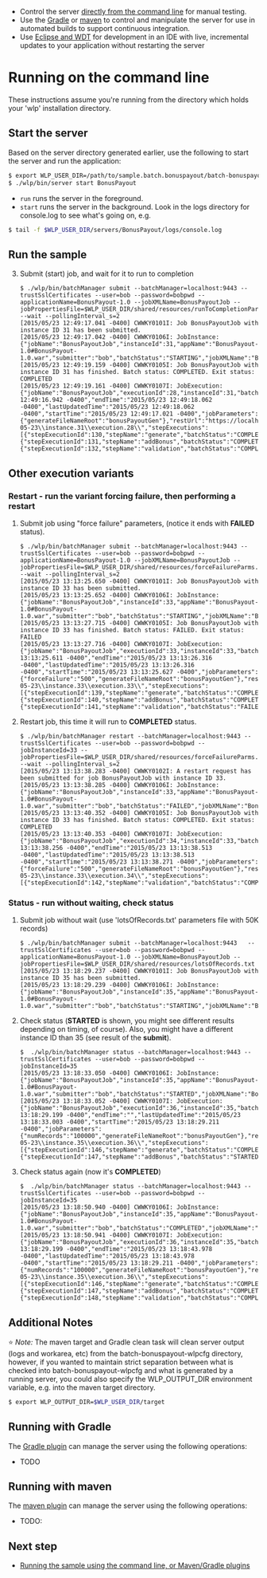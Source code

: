 * Control the server [directly from the command line](#running-on-the-command-line) for manual testing.
* Use the [Gradle](#running-with-gradle) or [maven](#running-with-maven) to control and manipulate the server for use in automated builds to support continuous integration.
* Use [Eclipse and WDT](/docs/Downloading-WAS-Liberty.md) for development in an IDE with live, incremental updates to your application without restarting the server

# Running on the command line

These instructions assume you're running from the directory which holds your 'wlp' installation directory.

## Start the server

Based on the server directory generated earlier, use the following to start the server and run the application:

```bash
$ export WLP_USER_DIR=/path/to/sample.batch.bonuspayout/batch-bonuspayout-wlpcfg
$ ./wlp/bin/server start BonusPayout
```

* `run` runs the server in the foreground.
* `start` runs the server in the background. Look in the logs directory for console.log to see what's going on, e.g.

```bash
$ tail -f $WLP_USER_DIR/servers/BonusPayout/logs/console.log
```

## Run the sample


3. Submit (start) job, and wait for it to run to completion

    ```
   $ ./wlp/bin/batchManager submit --batchManager=localhost:9443 --trustSslCertificates --user=bob --password=bobpwd --applicationName=BonusPayout-1.0 --jobXMLName=BonusPayoutJob --jobPropertiesFile=$WLP_USER_DIR/shared/resources/runToCompletionParms.txt --wait --pollingInterval_s=2 
   [2015/05/23 12:49:17.041 -0400] CWWKY0101I: Job BonusPayoutJob with instance ID 31 has been submitted.
   [2015/05/23 12:49:17.042 -0400] CWWKY0106I: JobInstance:{"jobName":"BonusPayoutJob","instanceId":31,"appName":"BonusPayout-1.0#BonusPayout-1.0.war","submitter":"bob","batchStatus":"STARTING","jobXMLName":"BonusPayoutJob","instanceState":"SUBMITTED"}
   [2015/05/23 12:49:19.159 -0400] CWWKY0105I: Job BonusPayoutJob with instance ID 31 has finished. Batch status: COMPLETED. Exit status: COMPLETED
   [2015/05/23 12:49:19.161 -0400] CWWKY0107I: JobExecution:{"jobName":"BonusPayoutJob","executionId":28,"instanceId":31,"batchStatus":"COMPLETED","exitStatus":"COMPLETED","createTime":"2015/05/23 12:49:16.942 -0400","endTime":"2015/05/23 12:49:18.062 -0400","lastUpdatedTime":"2015/05/23 12:49:18.062 -0400","startTime":"2015/05/23 12:49:17.021 -0400","jobParameters":{"generateFileNameRoot":"bonusPayoutGen"},"restUrl":"https://localhost:9443/ibm/api/batch","serverId":"localhost/C:/eclipseWork/libx1/build.image/wlp/usr/BonusPayout","logpath":"C:\\eclipseWork\\libx1\\build.image\\wlp\\usr\\servers\\BonusPayout\\logs\\joblogs\\BonusPayoutJob\\2015-05-23\\instance.31\\execution.28\\","stepExecutions":[{"stepExecutionId":130,"stepName":"generate","batchStatus":"COMPLETED","exitStatus":"COMPLETED","stepExecution":"https://localhost:9443/ibm/api/batch/jobexecutions/28/stepexecutions/generate"},{"stepExecutionId":131,"stepName":"addBonus","batchStatus":"COMPLETED","exitStatus":"COMPLETED","stepExecution":"https://localhost:9443/ibm/api/batch/jobexecutions/28/stepexecutions/addBonus"},{"stepExecutionId":132,"stepName":"validation","batchStatus":"COMPLETED","exitStatus":"1000","stepExecution":"https://localhost:9443/ibm/api/batch/jobexecutions/28/stepexecutions/validation"}]}
    ```

## Other execution variants 
### Restart - run the variant forcing failure, then performing a restart

1. Submit job using "force failure" parameters, (notice it ends with **FAILED** status).

   ```
   $ ./wlp/bin/batchManager submit --batchManager=localhost:9443 --trustSslCertificates --user=bob --password=bobpwd --applicationName=BonusPayout-1.0 --jobXMLName=BonusPayoutJob --jobPropertiesFile=$WLP_USER_DIR/shared/resources/forceFailureParms.txt --wait --pollingInterval_s=2 
   [2015/05/23 13:13:25.650 -0400] CWWKY0101I: Job BonusPayoutJob with instance ID 33 has been submitted.
   [2015/05/23 13:13:25.652 -0400] CWWKY0106I: JobInstance:{"jobName":"BonusPayoutJob","instanceId":33,"appName":"BonusPayout-1.0#BonusPayout-1.0.war","submitter":"bob","batchStatus":"STARTING","jobXMLName":"BonusPayoutJob","instanceState":"SUBMITTED"}
   [2015/05/23 13:13:27.715 -0400] CWWKY0105I: Job BonusPayoutJob with instance ID 33 has finished. Batch status: FAILED. Exit status: FAILED
   [2015/05/23 13:13:27.716 -0400] CWWKY0107I: JobExecution:{"jobName":"BonusPayoutJob","executionId":33,"instanceId":33,"batchStatus":"FAILED","exitStatus":"FAILED","createTime":"2015/05/23 13:13:25.611 -0400","endTime":"2015/05/23 13:13:26.316 -0400","lastUpdatedTime":"2015/05/23 13:13:26.316 -0400","startTime":"2015/05/23 13:13:25.627 -0400","jobParameters":{"forceFailure":"500","generateFileNameRoot":"bonusPayoutGen"},"restUrl":"https://localhost:9443/ibm/api/batch","serverId":"localhost/C:/eclipseWork/libx1/build.image/wlp/usr/BonusPayout","logpath":"C:\\eclipseWork\\libx1\\build.image\\wlp\\usr\\servers\\BonusPayout\\logs\\joblogs\\BonusPayoutJob\\2015-05-23\\instance.33\\execution.33\\","stepExecutions":[{"stepExecutionId":139,"stepName":"generate","batchStatus":"COMPLETED","exitStatus":"COMPLETED","stepExecution":"https://localhost:9443/ibm/api/batch/jobexecutions/33/stepexecutions/generate"},{"stepExecutionId":140,"stepName":"addBonus","batchStatus":"COMPLETED","exitStatus":"COMPLETED","stepExecution":"https://localhost:9443/ibm/api/batch/jobexecutions/33/stepexecutions/addBonus"},{"stepExecutionId":141,"stepName":"validation","batchStatus":"FAILED","exitStatus":"500","stepExecution":"https://localhost:9443/ibm/api/batch/jobexecutions/33/stepexecutions/validation"}]}
   ```

2. Restart job, this time it will run to **COMPLETED** status.

   ```
   $ ./wlp/bin/batchManager restart --batchManager=localhost:9443 --trustSslCertificates --user=bob --password=bobpwd --jobInstanceId=33 --jobPropertiesFile=$WLP_USER_DIR/shared/resources/forceFailureParms.txt --wait --pollingInterval_s=2 
   [2015/05/23 13:13:38.283 -0400] CWWKY0102I: A restart request has been submitted for job BonusPayoutJob with instance ID 33.
   [2015/05/23 13:13:38.285 -0400] CWWKY0106I: JobInstance:{"jobName":"BonusPayoutJob","instanceId":33,"appName":"BonusPayout-1.0#BonusPayout-1.0.war","submitter":"bob","batchStatus":"FAILED","jobXMLName":"BonusPayoutJob","instanceState":"FAILED"}
   [2015/05/23 13:13:40.352 -0400] CWWKY0105I: Job BonusPayoutJob with instance ID 33 has finished. Batch status: COMPLETED. Exit status: COMPLETED
   [2015/05/23 13:13:40.353 -0400] CWWKY0107I: JobExecution:{"jobName":"BonusPayoutJob","executionId":34,"instanceId":33,"batchStatus":"COMPLETED","exitStatus":"COMPLETED","createTime":"2015/05/23 13:13:38.256 -0400","endTime":"2015/05/23 13:13:38.513 -0400","lastUpdatedTime":"2015/05/23 13:13:38.513 -0400","startTime":"2015/05/23 13:13:38.271 -0400","jobParameters":{"forceFailure":"500","generateFileNameRoot":"bonusPayoutGen"},"restUrl":"https://localhost:9443/ibm/api/batch","serverId":"localhost/C:/eclipseWork/libx1/build.image/wlp/usr/BonusPayout","logpath":"C:\\eclipseWork\\libx1\\build.image\\wlp\\usr\\servers\\BonusPayout\\logs\\joblogs\\BonusPayoutJob\\2015-05-23\\instance.33\\execution.34\\","stepExecutions":[{"stepExecutionId":142,"stepName":"validation","batchStatus":"COMPLETED","exitStatus":"1000","stepExecution":"https://localhost:9443/ibm/api/batch/jobexecutions/34/stepexecutions/validation"}]}
   ```

### Status - run without waiting, check status

1. Submit job without wait (use 'lotsOfRecords.txt' parameters file with 50K records)

   ```
   $ ./wlp/bin/batchManager submit --batchManager=localhost:9443   --trustSslCertificates --user=bob --password=bobpwd --applicationName=BonusPayout-1.0 --jobXMLName=BonusPayoutJob --jobPropertiesFile=$WLP_USER_DIR/shared/resources/lotsOfRecords.txt
   [2015/05/23 13:18:29.237 -0400] CWWKY0101I: Job BonusPayoutJob with instance ID 35 has been submitted.
   [2015/05/23 13:18:29.239 -0400] CWWKY0106I: JobInstance:{"jobName":"BonusPayoutJob","instanceId":35,"appName":"BonusPayout-1.0#BonusPayout-1.0.war","submitter":"bob","batchStatus":"STARTING","jobXMLName":"BonusPayoutJob","instanceState":"SUBMITTED"}
   ```
    
2. Check status (**STARTED** is shown, you might see different results depending on timing, of course).  Also, you might have a different instance ID than 35 (see result of the **submit**).

   ```
   $  ./wlp/bin/batchManager status --batchManager=localhost:9443 --trustSslCertificates --user=bob --password=bobpwd --jobInstanceId=35
   [2015/05/23 13:18:33.050 -0400] CWWKY0106I: JobInstance:{"jobName":"BonusPayoutJob","instanceId":35,"appName":"BonusPayout-1.0#BonusPayout-1.0.war","submitter":"bob","batchStatus":"STARTED","jobXMLName":"BonusPayoutJob","instanceState":"DISPATCHED"}
   [2015/05/23 13:18:33.052 -0400] CWWKY0107I: JobExecution:{"jobName":"BonusPayoutJob","executionId":36,"instanceId":35,"batchStatus":"STARTED","exitStatus":"","createTime":"2015/05/23 13:18:29.199 -0400","endTime":"","lastUpdatedTime":"2015/05/23 13:18:33.003 -0400","startTime":"2015/05/23 13:18:29.211 -0400","jobParameters":{"numRecords":"100000","generateFileNameRoot":"bonusPayoutGen"},"restUrl":"https://localhost:9443/ibm/api/batch","serverId":"localhost/C:/eclipseWork/libx1/build.image/wlp/usr/BonusPayout","logpath":"C:\\eclipseWork\\libx1\\build.image\\wlp\\usr\\servers\\BonusPayout\\logs\\joblogs\\BonusPayoutJob\\2015-05-23\\instance.35\\execution.36\\","stepExecutions":[{"stepExecutionId":146,"stepName":"generate","batchStatus":"COMPLETED","exitStatus":"COMPLETED","stepExecution":"https://localhost:9443/ibm/api/batch/jobexecutions/36/stepexecutions/generate"},{"stepExecutionId":147,"stepName":"addBonus","batchStatus":"STARTED","exitStatus":"","stepExecution":"https://localhost:9443/ibm/api/batch/jobexecutions/36/stepexecutions/addBonus"}]}
   ```

2. Check status again (now it's **COMPLETED**)

   ```
   $  ./wlp/bin/batchManager status --batchManager=localhost:9443 --trustSslCertificates --user=bob --password=bobpwd --jobInstanceId=35
   [2015/05/23 13:18:50.940 -0400] CWWKY0106I: JobInstance:{"jobName":"BonusPayoutJob","instanceId":35,"appName":"BonusPayout-1.0#BonusPayout-1.0.war","submitter":"bob","batchStatus":"COMPLETED","jobXMLName":"BonusPayoutJob","instanceState":"COMPLETED"}
   [2015/05/23 13:18:50.941 -0400] CWWKY0107I: JobExecution:{"jobName":"BonusPayoutJob","executionId":36,"instanceId":35,"batchStatus":"COMPLETED","exitStatus":"COMPLETED","createTime":"2015/05/23 13:18:29.199 -0400","endTime":"2015/05/23 13:18:43.978 -0400","lastUpdatedTime":"2015/05/23 13:18:43.978 -0400","startTime":"2015/05/23 13:18:29.211 -0400","jobParameters":{"numRecords":"100000","generateFileNameRoot":"bonusPayoutGen"},"restUrl":"https://localhost:9443/ibm/api/batch","serverId":"localhost/C:/eclipseWork/libx1/build.image/wlp/usr/BonusPayout","logpath":"C:\\eclipseWork\\libx1\\build.image\\wlp\\usr\\servers\\BonusPayout\\logs\\joblogs\\BonusPayoutJob\\2015-05-23\\instance.35\\execution.36\\","stepExecutions":[{"stepExecutionId":146,"stepName":"generate","batchStatus":"COMPLETED","exitStatus":"COMPLETED","stepExecution":"https://localhost:9443/ibm/api/batch/jobexecutions/36/stepexecutions/generate"},{"stepExecutionId":147,"stepName":"addBonus","batchStatus":"COMPLETED","exitStatus":"COMPLETED","stepExecution":"https://localhost:9443/ibm/api/batch/jobexecutions/36/stepexecutions/addBonus"},{"stepExecutionId":148,"stepName":"validation","batchStatus":"COMPLETED","exitStatus":"100000","stepExecution":"https://localhost:9443/ibm/api/batch/jobexecutions/36/stepexecutions/validation"}]}
   ```

## Additional Notes

:star: *Note:* The maven target and Gradle clean task will clean server output (logs and workarea, etc) from the batch-bonuspayout-wlpcfg directory, however, if you wanted to maintain strict separation between what is checked into batch-bonuspayout-wlpcfg and what is generated by a running server, you could also specify the WLP_OUTPUT_DIR environment variable, e.g. into the maven target directory.

```bash
$ export WLP_OUTPUT_DIR=$WLP_USER_DIR/target
```


## Running with Gradle

The [Gradle plugin](https://github.com/WASdev/ci.gradle) can manage the server using the following operations:

* TODO

## Running with maven

The [maven plugin](https://github.com/WASdev/ci.maven) can manage the server using the following operations:

* TODO:


## Next step

* [Running the sample using the command line, or Maven/Gradle plugins](/docs/Running-the-sample.md)
